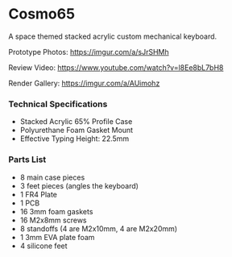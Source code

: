 # Cosmo65
A space themed stacked acrylic custom mechanical keyboard.

Prototype Photos: https://imgur.com/a/sJrSHMh

Review Video: https://www.youtube.com/watch?v=l8Ee8bL7bH8

Render Gallery: https://imgur.com/a/AUimohz

### Technical Specifications ###

* Stacked Acrylic 65% Profile Case
* Polyurethane Foam Gasket Mount
* Effective Typing Height: 22.5mm
  
### Parts List ###
* 8 main case pieces 
* 3 feet pieces (angles the keyboard)
* 1 FR4 Plate
* 1 PCB
* 16 3mm foam gaskets 
* 16 M2x8mm screws
* 8 standoffs (4 are M2x10mm, 4 are M2x20mm)
* 1 3mm EVA plate foam
* 4 silicone feet
